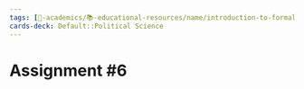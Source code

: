 ```yaml
---
tags: [🔴-academics/📚-educational-resources/name/introduction-to-formal-political-theory, study-note] 
cards-deck: Default::Political Science
---
```


# Assignment #6
